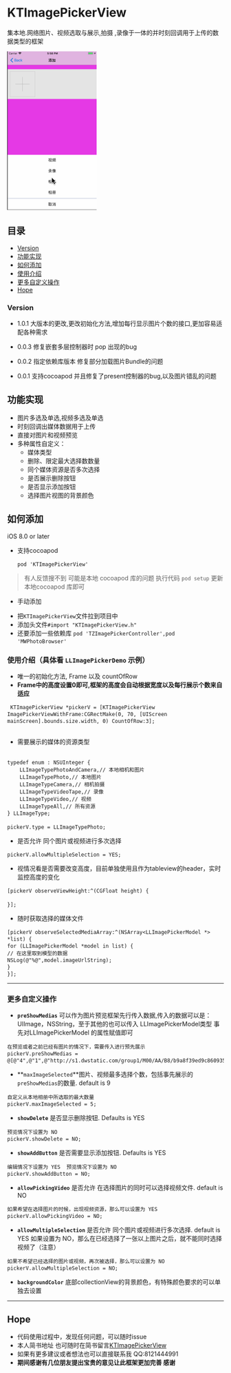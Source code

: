 # KTImagePickerView

集本地.网络图片、视频选取与展示,拍摄 ,录像于一体的并时刻回调用于上传的数据类型的框架

![KTImagePickerView.gif](https://github.com/KeenTeam1990/KTImagePickerView/blob/master/KTImagePickerView.gif)

## 目录
* [Version](#version)
* [功能实现](#function)
* [如何添加](#add)
* [使用介绍](#detail)
* [更多自定义操作](#custom)
* [Hope](#hope)



### <a id="Version"></a>Version
* 1.0.1 大版本的更改,更改初始化方法,增加每行显示图片个数的接口,更加容易适配各种需求

* 0.0.3 修复嵌套多层控制器时 pop 出现的bug 

* 0.0.2 指定依赖库版本 修复部分加载图片Bundle的问题

* 0.0.1 支持cocoapod 并且修复了present控制器的bug,以及图片错乱的问题

## <a id="function"></a>功能实现

* 图片多选及单选,视频多选及单选
* 时刻回调出媒体数据用于上传
* 直接对图片和视频预览
* 多种属性自定义：
	* 媒体类型
	* 删除、限定最大选择数数量
	* 同个媒体资源是否多次选择
	* 是否展示删除按钮
	* 是否显示添加按钮
	* 选择图片视图的背景颜色

## <a id="add"></a>如何添加

iOS 8.0  or later

* 支持cocoapod

  ```
  pod 'KTImagePickerView'

  ```
>有人反馈搜不到   可能是本地 cocoapod 库的问题
>执行代码 `pod setup` 更新本地cocoapod 库即可


* 手动添加
 - 把`KTImagePickerView`文件拉到项目中
 - 添加头文件`#import "KTImagePickerView.h"`
 - 还要添加一些依赖库 `pod 'TZImagePickerController',pod 'MWPhotoBrowser' `
 		

### <a id="detail"></a>使用介绍（具体看 `LLImagePickerDemo` 示例）

* 唯一的初始化方法, Frame 以及 countOfRow
* **Frame中的高度设置0即可,框架的高度会自动根据宽度以及每行展示个数来自适应**

```
 KTImagePickerView *pickerV = [KTImagePickerView ImagePickerViewWithFrame:CGRectMake(0, 70, [UIScreen mainScreen].bounds.size.width, 0) CountOfRow:3];
   
```


* 需要展示的媒体的资源类型

```

typedef enum : NSUInteger {
    LLImageTypePhotoAndCamera,// 本地相机和图片
    LLImageTypePhoto,// 本地图片
    LLImageTypeCamera,// 相机拍摄
    LLImageTypeVideoTape,// 录像
    LLImageTypeVideo,// 视频
    LLImageTypeAll,// 所有资源
} LLImageType;

pickerV.type = LLImageTypePhoto;
```

* 是否允许 同个图片或视频进行多次选择

 
```
pickerV.allowMultipleSelection = YES;
```


* 视情况看是否需要改变高度，目前单独使用且作为tableview的header，实时监控高度的变化

```
[pickerV observeViewHeight:^(CGFloat height) {

}];
```

* 随时获取选择的媒体文件

```
[pickerV observeSelectedMediaArray:^(NSArray<LLImagePickerModel *> *list) {
for (LLImagePickerModel *model in list) {
// 在这里取到模型的数据
NSLog(@"%@",model.imageUrlString);
}
}];

```

-------

### <a id="custom"></a>更多自定义操作


* **`preShowMedias`** 可以作为图片预览框架先行传入数据,传入的数据可以是：UIImage，NSString，至于其他的也可以传入 LLImagePickerModel类型
事先对LLImagePickerModel 的属性赋值即可

```
在预览或者之前已经有图片的情况下，需要传入进行预先展示
pickerV.preShowMedias = @[@"4",@"1",@"http://s1.dwstatic.com/group1/M00/AA/B8/b9a8f39ed9c8609354a07cc38452aef9.gif"];
```


* **`maxImageSelected`**图片、视频最多选择个数，包括事先展示的 `preShowMedias`的数量. default is 9
 
```
自定义从本地相册中所选取的最大数量
pickerV.maxImageSelected = 5;
```

* **`showDelete`** 是否显示删除按钮. Defaults is YES

```
预览情况下设置为 NO
pickerV.showDelete = NO;
```


* **`showAddButton`** 是否需要显示添加按钮. Defaults is YES 


```
编辑情况下设置为 YES  预览情况下设置为 NO
pickerV.showAddButton = NO;
```


* **`allowPickingVideo`** 是否允许 在选择图片的同时可以选择视频文件. default is NO

```
如果希望在选择图片的时候，出现视频资源，那么可以设置为 YES
pickerV.allowPickingVideo = NO;
```

* **`allowMultipleSelection`** 是否允许 同个图片或视频进行多次选择. default is YES  如果设置为 NO，那么在已经选择了一张以上图片之后，就不能同时选择视频了（注意）

 
```
如果不希望已经选择的图片或视频，再次被选择，那么可以设置为 NO
pickerV.allowMultipleSelection = NO;
```


* **`backgroundColor`** 底部collectionView的背景颜色，有特殊颜色要求的可以单独去设置


------

## <a id="hope"></a>Hope
* 代码使用过程中，发现任何问题，可以随时issue
* 本人简书地址  也可随时在简书留言[KTImagePickerView](http://www.jianshu.com/p/54ef9f9f17e9)
* 如果有更多建议或者想法也可以直接联系我 QQ:8121444991
* **期间感谢有几位朋友提出宝贵的意见让此框架更加完善 感谢**
